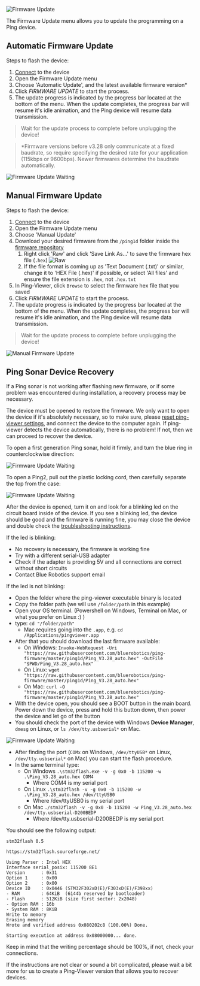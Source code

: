 ![Firmware Update](/ping-viewer/images/viewer/firmware-update.png)

The Firmware Update menu allows you to update the programming on a Ping device.

## Automatic Firmware Update

Steps to flash the device:

1. [Connect](device-manager.md) to the device
2. Open the Firmware Update menu
3. Choose 'Automatic Update', and the latest available firmware version*
4. Click _FIRMWARE UPDATE_ to start the process.
5. The update progress is indicated by the progress bar located at the bottom of the menu. When the update completes, the progress bar will resume it's idle animation, and the Ping device will resume data transmission.

> Wait for the update process to complete before unplugging the device!

> *Firmware versions before v3.28 only communicate at a fixed baudrate, so require specifying the desired rate for your application (115kbps or 9600bps). Newer firmwares determine the baudrate automatically.

![Firmware Update Waiting](/ping-viewer/images/viewer/firmware-update-waiting.gif)

## Manual Firmware Update

Steps to flash the device:

1. [Connect](device-manager.md) to the device
2. Open the Firmware Update menu
3. Choose 'Manual Update'
4. Download your desired firmware from the `/ping1d` folder inside the [firmware repository](https://github.com/bluerobotics/ping-firmware/tree/master/ping1d)
    1. Right click 'Raw' and click 'Save Link As...' to save the firmware hex file (`.hex`)
    ![Raw](/ping-viewer/images/firmware-update/download.png)
    2. If the file format is coming up as 'Text Document (.txt)' or similar, change it to 'HEX File (.hex)' if possible, or select 'All files' and ensure the file extension is `.hex`, not `.hex.txt`
5. In Ping-Viewer, click `Browse` to select the firmware hex file that you saved
6. Click _FIRMWARE UPDATE_ to start the process.
7. The update progress is indicated by the progress bar located at the bottom of the menu. When the update completes, the progress bar will resume it's idle animation, and the Ping device will resume data transmission.

> Wait for the update process to complete before unplugging the device!

![Manual Firmware Update](/ping-viewer/images/firmware-update/manual.png)


## Ping Sonar Device Recovery

If a Ping sonar is not working after flashing new firmware, or if some problem was encountered during installation, a recovery process may be necessary.

The device must be opened to restore the firmware. We only want to open the device if it's absolutely necessary, so to make sure, please [reset ping-viewer settings](application-information.md#header-buttons), and connect the device to the computer again. If ping-viewer detects the device automatically, there is no problem! If not, then we can proceed to recover the device.

To open a first generation Ping sonar, hold it firmly, and turn the blue ring in counterclockwise direction:

![Firmware Update Waiting](/ping-viewer/images/firmware-update/open-ping.png)

To open a Ping2, pull out the plastic locking cord, then carefully separate the top from the case:

![Firmware Update Waiting](/ping-viewer/images/firmware-update/ping2-open.png)

After the device is opened, turn it on and look for a blinking led on the circuit board inside of the device. If you see a blinking led, the device should be good and the firmware is running fine, you may close the device and double check the [troubleshooting instructions](faq-and-troubleshooting.md#troubleshooting).

If the led is blinking:

 - No recovery is necessary, the firmware is working fine
 - Try with a different serial-USB adapter
 - Check if the adapter is providing 5V and all connections are correct without short circuits
 - Contact Blue Robotics support email

If the led is not blinking:

 - Open the folder where the ping-viewer executable binary is located
 - Copy the folder path (we will use `/folder/path` in this example)
 - Open your OS terminal. (Powershell on Windows, Terminal on Mac, or what you prefer on Linux :) )
 - type: `cd "/folder/path"`
   - Mac requires going into the `.app`, e.g. `cd /Applications/pingviewer.app`
 - After that you should download the last firmware available:
   - On Windows: `Invoke-WebRequest -Uri "https://raw.githubusercontent.com/bluerobotics/ping-firmware/master/ping1d/Ping_V3.28_auto.hex" -OutFile "$PWD/Ping_V3.28_auto.hex"`
   - On Linux: `wget "https://raw.githubusercontent.com/bluerobotics/ping-firmware/master/ping1d/Ping_V3.28_auto.hex"`
   - On Mac: `curl -O "https://raw.githubusercontent.com/bluerobotics/ping-firmware/master/ping1d/Ping_V3.28_auto.hex"`
 - With the device open, you should see a BOOT button in the main board. Power down the device, press and hold this button down, then power the device and let go of the button
 - You should check the port of the device with Windows **Device Manager**, `dmesg` on Linux, or `ls /dev/tty.usbserial*` on Mac.

 ![Firmware Update Waiting](/ping-viewer/images/firmware-update/device-manager.png)

 - After finding the port (`COMx` on Windows, `/dev/ttyUSB*` on Linux, `/dev/tty.usbserial*` on Mac) you can start the flash procedure.
 - In the same terminal type:
   - On Windows `.\stm32flash.exe -v -g 0x0 -b 115200 -w .\Ping_V3.28_auto.hex COM4`
     - Where COM4 is my serial port
   - On Linux `.\stm32flash -v -g 0x0 -b 115200 -w .\Ping_V3.28_auto.hex /dev/ttyUSB0`
     - Where /dev/ttyUSB0 is my serial port
   - On Mac `./stm32flash -v -g 0x0 -b 115200 -w Ping_V3.28_auto.hex /dev/tty.usbserial-D200BEDP`
     - Where /dev/tty.usbserial-D200BEDP is my serial port

You should see the following output:

```
stm32flash 0.5

https://stm32flash.sourceforge.net/

Using Parser : Intel HEX
Interface serial_posix: 115200 8E1
Version      : 0x31
Option 1     : 0x00
Option 2     : 0x00
Device ID    : 0x0446 (STM32F302xD(E)/F303xD(E)/F398xx)
- RAM        : 64KiB  (6144b reserved by bootloader)
- Flash      : 512KiB (size first sector: 2x2048)
- Option RAM : 16b
- System RAM : 8KiB
Write to memory
Erasing memory
Wrote and verified address 0x080202c8 (100.00%) Done.

Starting execution at address 0x08000000... done.
```

Keep in mind that the writing percentage should be 100%, if not, check your connections.

If the instructions are not clear or sound a bit complicated, please wait a bit more for us to create a Ping-Viewer version that allows you to recover devices.
